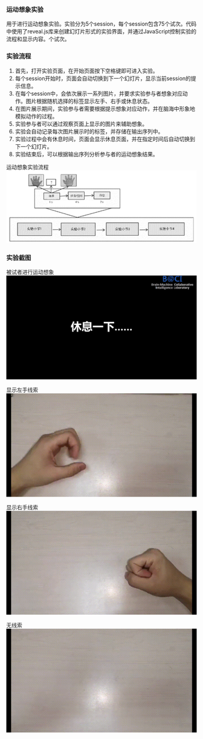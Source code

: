 ### 运动想象实验

用于进行运动想象实验。实验分为5个session，每个session包含75个试次。代码中使用了reveal.js库来创建幻灯片形式的实验界面，并通过JavaScript控制实验的流程和显示内容。个试次。

### 实验流程

1. 首先，打开实验页面，在开始页面按下空格键即可进入实验。
2. 每个session开始时，页面会自动切换到下一个幻灯片，显示当前session的提示信息。
3. 在每个session中，会依次展示一系列图片，并要求实验参与者想象对应动作。图片根据随机选择的标签显示左手、右手或休息状态。
4. 在图片展示期间，实验参与者需要根据提示想象对应动作，并在脑海中形象地模拟动作的过程。
5. 实验参与者可以通过观察页面上显示的图片来辅助想象。
6. 实验会自动记录每次图片展示时的标签，并存储在输出序列中。
7. 实验过程中会有休息时间，页面会显示休息页面，并在指定时间后自动切换到下一个幻灯片。
8. 实验结束后，可以根据输出序列分析参与者的运动想象结果。

运动想象实验流程  
![实验流程图](png/exp.png)

### 实验截图
被试者进行运动想象 
![被试者进行运动想象](png/0.png) 

显示左手线索  
![显示左手线索](png/left.png)

显示右手线索  
![显示右手线索](png/right.png)

无线索  
![无线索](png/rest.png)